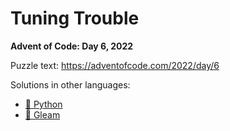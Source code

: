 # Tuning Trouble

**Advent of Code: Day 6, 2022**

Puzzle text: <https://adventofcode.com/2022/day/6>

Solutions in other languages:

- [🐍 Python](../../../../python/2022/06_tuning_trouble)
- [🌠 Gleam](../../../../gleam/aoc/src/aoc_2022/README_day_6.md)

